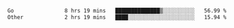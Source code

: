 <!--START_SECTION:waka-->

```txt
Go                8 hrs 19 mins   ██████████████▒░░░░░░░░░░   56.99 %
Other             2 hrs 19 mins   ████░░░░░░░░░░░░░░░░░░░░░   15.94 %
```

<!--END_SECTION:waka-->
